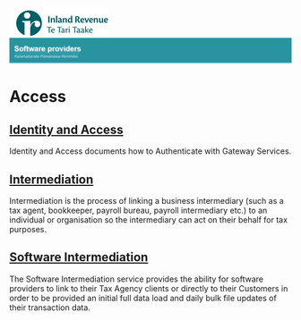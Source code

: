 ![IRD logo](Images/IRlogo.gif)
![Software Dev](Images/SoftwareDev.png)

# Access

##  [Identity and Access](./Identity%20and%20Access/)

Identity and Access documents how to Authenticate with Gateway Services.

## [Intermediation](./Service%20-%20Intermediation/)

Intermediation is the process of linking a business intermediary (such as a tax agent, 
bookkeeper, payroll bureau, payroll intermediary etc.) to an individual or organisation 
so the intermediary can act on their behalf for tax purposes. 

## [Software Intermediation](./Service%20-%20Software%20Intermediation/)

The Software Intermediation service provides the ability for software providers to link to their Tax Agency clients 
or directly to their Customers in order to be provided an initial full data load and daily bulk file updates of their transaction data.